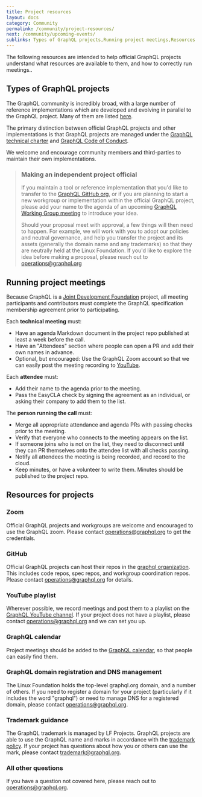 ```yaml
---
title: Project resources
layout: docs
category: Community
permalink: /community/project-resources/
next: /community/upcoming-events/
sublinks: Types of GraphQL projects,Running project meetings,Resources for projects
---
```


The following resources are intended to help official GraphQL projects understand what resources are available to them, and how to correctly run meetings..

## Types of GraphQL projects

The GraphQL community is incredibly broad, with a large number of reference implementations which are developed and evolving in parallel to the GraphQL project. Many of them are listed [here](/code/).

The primary distinction between official GraphQL projects and other implementations is that GraphQL projects are managed under the [GraphQL technical charter](https://technical-charter.graphql.org) and [GraphQL Code of Conduct](https://code-of-conduct.graphql.org).

We welcome and encourage community members and third-parties to maintain their own implementations.

> ### Making an independent project official
>
> If you maintain a tool or reference implementation that you'd like to transfer to the [GraphQL GitHub org](https://github.com/graphql), or if you are planning to start a new workgroup or implementation within the official GraphQL project, please add your name to the agenda of an upcoming [GraphQL Working Group meeting](https://github.com/graphql/graphql-wg/tree/HEAD/agendas) to introduce your idea.
>
> Should your proposal meet with approval, a few things will then need to happen. For example, we will work with you to adopt our policies and neutral governance, and help you transfer the project and its assets (generally the domain name and any trademarks) so that they are neutrally held at the Linux Foundation. If you'd like to explore the idea before making a proposal, please reach out to [operations@graphql.org](mailto:operations@graphql.org)

## Running project meetings

Because GraphQL is a [Joint Development Foundation](https://www.jointdevelopment.org/) project, all meeting participants and contributors must complete the GraphQL specification membership agreement prior to participating.

Each **technical meeting** must:

- Have an agenda Markdown document in the project repo published at least a week before the call.
- Have an "Attendees" section where people can open a PR and add their own names in advance.
- Optional, but encouraged: Use the GraphQL Zoom account so that we can easily post the meeting recording to [YouTube](https://youtube.graphql.org).

Each **attendee** must:

- Add their name to the agenda prior to the meeting.
- Pass the EasyCLA check by signing the agreement as an individual, or asking their company to add them to the list.

The **person running the call** must:

- Merge all appropriate attendance and agenda PRs with passing checks prior to the meeting.
- Verify that everyone who connects to the meeting appears on the list.
- If someone joins who is not on the list, they need to disconnect until they can PR themselves onto the attendee list with all checks passing.
- Notify all attendees the meeting is being recorded, and record to the cloud.
- Keep minutes, or have a volunteer to write them. Minutes should be published to the project repo.

## Resources for projects

### Zoom

Official GraphQL projects and workgroups are welcome and encouraged to use the GraphQL zoom. Please contact [operations@graphql.org](mailto:operations@graphql.org) to get the credentials.

### GitHub

Official GraphQL projects can host their repos in the [graphql organization](https://github.com/graphql). This includes code repos, spec repos, and workgroup coordination repos. Please contact [operations@graphql.org](mailto:operations@graphql.org) for details.

### YouTube playlist

Wherever possible, we record meetings and post them to a playlist on the [GraphQL YouTube channel](https://youtube.graphql.org). If your project does not have a playlist, please contact [operations@graphql.org](mailto:operations@graphql.org) and we can set you up.

### GraphQL calendar

Project meetings should be added to the [GraphQL calendar](https://calendar.graphql.org), so that people can easily find them.

### GraphQL domain registration and DNS management

The Linux Foundation holds the top-level graphql.org domain, and a number of others. If you need to register a domain for your project (particularly if it includes the word "graphql") or need to manage DNS for a registered domain, please contact [operations@graphql.org](mailto:operations@graphql.org).

### Trademark guidance

The GraphQL trademark is managed by LF Projects. GraphQL projects are able to use the GraphQL name and marks in accordance with the [trademark policy](https://lfprojects.org/policies/trademark-policy/). If your project has questions about how you or others can use the mark, please contact [trademark@graphql.org](mailto:trademark@graphql.org).

### All other questions

If you have a question not covered here, please reach out to [operations@graphql.org](mailto:operations@graphql.org).
